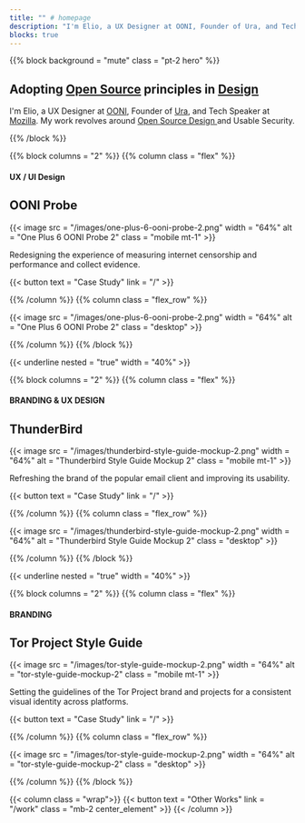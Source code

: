 ```yaml
---
title: "" # homepage
description: "I'm Elio, a UX Designer at OONI, Founder of Ura, and Tech Speaker at Mozilla. My work revolves around Open Source Design and Usable Security."
blocks: true
---
```


{{% block background = "mute" class = "pt-2 hero" %}}

## Adopting [Open Source](http://www.opensourcedesign.net/) principles in [Design](http://www.ura.design/)

I'm Elio, a UX Designer at [OONI](https://ooni.torproject.org/), Founder of [Ura](http://www.ura.design/), and Tech Speaker at [Mozilla](http://www.mozilla.org/). My work revolves around [Open Source Design ](http://www.opensourcedesign.net/) and Usable Security.

{{% /block %}}

{{% block columns = "2" %}}
{{% column class = "flex" %}}
#### UX / UI Design
## OONI Probe

{{< image src = "/images/one-plus-6-ooni-probe-2.png" width = "64%" alt = "One Plus 6 OONI Probe 2" class = "mobile mt-1" >}}

Redesigning the experience of measuring internet censorship and performance and collect evidence.

{{< button text = "Case Study" link = "/" >}}

{{% /column %}}
{{% column class = "flex_row" %}}

{{< image src = "/images/one-plus-6-ooni-probe-2.png" width = "64%" alt = "One Plus 6 OONI Probe 2" class = "desktop" >}}

{{% /column %}}
{{% /block %}}

{{< underline nested = "true" width = "40%" >}}

{{% block columns = "2" %}}
{{% column class = "flex" %}}
#### BRANDING & UX DESIGN
## ThunderBird

{{< image src = "/images/thunderbird-style-guide-mockup-2.png" width = "64%" alt = "Thunderbird Style Guide Mockup 2" class = "mobile mt-1" >}}

Refreshing the brand of the popular email client and improving its usability.

{{< button text = "Case Study" link = "/" >}}

{{% /column %}}
{{% column class = "flex_row" %}}

{{< image src = "/images/thunderbird-style-guide-mockup-2.png" width = "64%" alt = "Thunderbird Style Guide Mockup 2" class = "desktop" >}}

{{% /column %}}
{{% /block %}}

{{< underline nested = "true" width = "40%" >}}

{{% block columns = "2" %}}
{{% column class = "flex" %}}
#### BRANDING
## Tor Project Style Guide

{{< image src = "/images/tor-style-guide-mockup-2.png" width = "64%" alt = "tor-style-guide-mockup-2" class = "mobile mt-1" >}}

Setting the guidelines of the Tor Project brand and projects for a consistent visual identity across platforms.

{{< button text = "Case Study" link = "/" >}}

{{% /column %}}
{{% column class = "flex_row" %}}

{{< image src = "/images/tor-style-guide-mockup-2.png" width = "64%" alt = "tor-style-guide-mockup-2" class = "desktop" >}}

{{% /column %}}
{{% /block %}}

{{< column class = "wrap">}}
{{< button text = "Other Works" link = "/work" class = "mb-2 center_element" >}}
{{< /column >}}